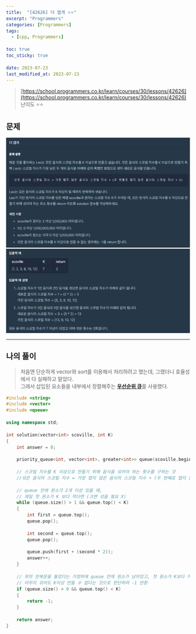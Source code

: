 ```yaml
---
title:  "[42626] 더 맵게 ⭐⭐"
excerpt: "Programmers"
categories: [Programmers]
tags:
  - [cpp, Programmers]

toc: true
toc_sticky: true
 
date: 2023-07-23
last_modified_at: 2023-07-23
---
```


> [https://school.programmers.co.kr/learn/courses/30/lessons/42626](https://school.programmers.co.kr/learn/courses/30/lessons/42626)  
> 난이도 ⭐⭐

## 문제

![42626](https://github.com/eggmong/eggmongImages/raw/main/Programmers/42626_1.png)  
![42626](https://github.com/eggmong/eggmongImages/raw/main/Programmers/42626_2.png)  

***

## 나의 풀이
  
>  처음엔 단순하게 vector와 sort를 이용해서 처리하려고 했는데, 그랬더니 효율성에서 다 실패하고 말았다.  
> 그래서 삽입된 요소들을 내부에서 정렬해주는 <b>[우선순위 큐](https://eggmong.github.io/cpp/Priority_Queue/)</b>를 사용했다.  
> 



```cpp
#include <string>
#include <vector>
#include <queue>

using namespace std;

int solution(vector<int> scoville, int K)
{
    int answer = 0;

    priority_queue<int, vector<int>, greater<int>> queue(scoville.begin(), scoville.end());

    // 스코빌 지수를 K 이상으로 만들기 위해 음식을 섞어야 하는 횟수를 구하는 것  
    //섞은 음식의 스코빌 지수 = 가장 맵지 않은 음식의 스코빌 지수 + (두 번째로 맵지 않은 음식의 스코빌 지수 * 2)  

    // queue 안에 원소가 2개 이상 있을 때,
    // 제일 첫 원소가 K 보다 작다면 (크면 섞을 필요 X)
    while (queue.size() > 1 && queue.top() < K)
    {
        int first = queue.top();
        queue.pop();

        int second = queue.top();
        queue.pop();

        queue.push(first + (second * 2));
        answer++;
    }

    // 위의 반복문을 돌았다는 가정하에 queue 안에 원소가 남아있고, 첫 원소가 K보다 작다면  
    // 아무리 섞어도 K이상 만들 수 없다는 것으로 판단하여 -1 반환  
    if (queue.size() > 0 && queue.top() < K)
    {
        return -1;
    }

    return answer;
}
```